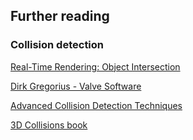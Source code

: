 ## Further reading 

### Collision detection

[Real-Time Rendering: Object Intersection](http://www.realtimerendering.com/intersections.html)

[Dirk Gregorius - Valve Software](http://media.steampowered.com/apps/valve/2015/DirkGregorius_Contacts.pdf)

[Advanced Collision Detection Techniques](http://www.gamasutra.com/view/feature/131598/advanced_collision_detection_.php)

[3D Collisions book](https://gdbooks.gitbooks.io/3dcollisions/)

